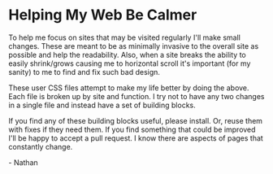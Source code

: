 # Helping My Web Be Calmer
<p>To help me focus on sites that may be visited regularly I'll make small changes. These are meant to be as minimally invasive to the overall site as possible and help the readability. Also, when a site breaks the ability to easily shrink/grows causing me to horizontal scroll it's important (for my sanity) to me to find and fix such bad design.</p>
<p>These user CSS files attempt to make my life better by doing the above. Each file is broken up by site and function. I try not to have any two changes in a single file and instead have a set of building blocks.</p>
<p>If you find any of these building blocks useful, please install. Or, reuse them with fixes if they need them. If you find something that could be improved I'll be happy to accept a pull request. I know there are aspects of pages that constantly change.</p>
<p>- Nathan</p>

